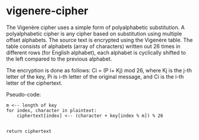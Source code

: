 # vigenere-cipher
The Vigenère cipher uses a simple form of polyalphabetic substitution. A polyalphabetic cipher is any cipher based on substitution using multiple offset alphabets. The source text is encrypted using the Vigenère table. The table consists of alphabets (array of characters) written out 26 times in different rows (for English alphabet), each alphabet is cyclically shifted to the left compared to the previous alphabet.
	



The encryption is done as follows:
Ci = (P i+ Kj) mod 26,
where Kj is the j-th letter of the key, 
Pi is і-th letter of the original message, and
Ci is the i-th letter of the ciphertext.

Pseudo-code:

```text
m <-- length of key 
for index, character in plaintext:
    ciphertext[index] <-- (character + key[index % m]) % 26


return ciphertext

```
